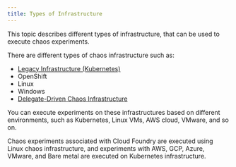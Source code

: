 ```yaml
---
title: Types of Infrastructure
---
```

This topic describes different types of infrastructure, that can be used to execute chaos experiments.

There are different types of chaos infrastructure such as:
- [Legacy Infrastructure (Kubernetes)](/docs/chaos-engineering/use-harness-ce/infrastructures/types/legacy-infra)
- OpenShift
- Linux
- Windows
- [Delegate-Driven Chaos Infrastructure](/docs/chaos-engineering/use-harness-ce/infrastructures/types/ddcr/)


You can execute experiments on these infrastructures based on different environments, such as Kubernetes, Linux VMs, AWS cloud, VMware, and so on.

Chaos experiments associated with Cloud Foundry are executed using Linux chaos infrastructure, and experiments with AWS, GCP, Azure, VMware, and Bare metal are executed on Kubernetes infrastructure.